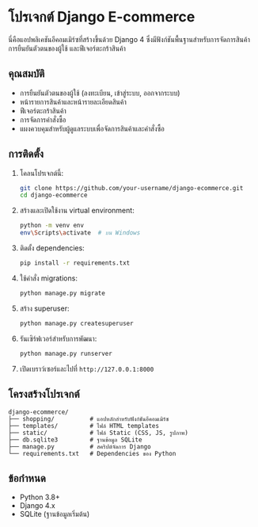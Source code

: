 # โปรเจกต์ Django E-commerce

นี่คือแอปพลิเคชันอีคอมเมิร์ซที่สร้างขึ้นด้วย Django 4 ซึ่งมีฟังก์ชันพื้นฐานสำหรับการจัดการสินค้า การยืนยันตัวตนของผู้ใช้ และฟีเจอร์ตะกร้าสินค้า

## คุณสมบัติ

- การยืนยันตัวตนของผู้ใช้ (ลงทะเบียน, เข้าสู่ระบบ, ออกจากระบบ)
- หน้ารายการสินค้าและหน้ารายละเอียดสินค้า
- ฟีเจอร์ตะกร้าสินค้า
- การจัดการคำสั่งซื้อ
- แผงควบคุมสำหรับผู้ดูแลระบบเพื่อจัดการสินค้าและคำสั่งซื้อ

## การติดตั้ง

1. โคลนโปรเจกต์นี้:

   ```bash
   git clone https://github.com/your-username/django-ecommerce.git
   cd django-ecommerce
   ```

2. สร้างและเปิดใช้งาน virtual environment:

   ```bash
   python -m venv env
   env\Scripts\activate  # บน Windows
   ```

3. ติดตั้ง dependencies:

   ```bash
   pip install -r requirements.txt
   ```

4. ใช้คำสั่ง migrations:

   ```bash
   python manage.py migrate
   ```

5. สร้าง superuser:

   ```bash
   python manage.py createsuperuser
   ```

6. รันเซิร์ฟเวอร์สำหรับการพัฒนา:

   ```bash
   python manage.py runserver
   ```

7. เปิดเบราว์เซอร์และไปที่ `http://127.0.0.1:8000`

## โครงสร้างโปรเจกต์

```
django-ecommerce/
├── shopping/          # แอปหลักสำหรับฟังก์ชันอีคอมเมิร์ซ
├── templates/         # ไฟล์ HTML templates
├── static/            # ไฟล์ Static (CSS, JS, รูปภาพ)
├── db.sqlite3         # ฐานข้อมูล SQLite
├── manage.py          # สคริปต์จัดการ Django
└── requirements.txt   # Dependencies ของ Python
```

## ข้อกำหนด

- Python 3.8+
- Django 4.x
- SQLite (ฐานข้อมูลเริ่มต้น)


